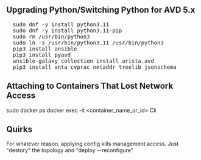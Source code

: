 ## Upgrading Python/Switching Python for AVD 5.x

<pre>
  sudo dnf -y install python3.11
  sudo dnf -y install python3.11-pip
  sudo rm /usr/bin/python3
  sudo ln -s /usr/bin/python3.11 /usr/bin/python3
  pip3 install ansible
  pip3 install pyavd
  ansible-galaxy collection install arista.avd
  pip3 install anta cvprac netaddr treelib jsonschema
</pre>

## Attaching to Containers That Lost Network Access

sudo docker ps
docker exec -it <container_name_or_id> Cli

## Quirks

For whatever reason, applying config kills management access. Just "destory" the topology and "deploy --reconfigure"

